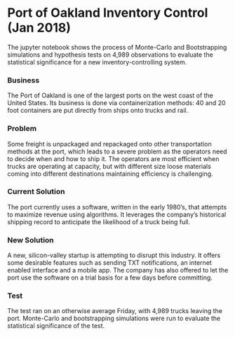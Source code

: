 # Port of Oakland Inventory Control (Jan 2018)
The jupyter notebook shows the process of Monte-Carlo and Bootstrapping simulations and hypothesis tests on 4,989 observations to evaluate the statistical significance for a new inventory-controlling system. <br>

### Business
The Port of Oakland is one of the largest ports on the west coast of the United States. Its business is done via containerization methods: 40 and 20 foot containers are put directly from ships onto trucks and rail. <br>

### Problem
Some freight is unpackaged and repackaged onto other transportation methods at the port, which leads to a severe problem as the operators need to decide when and how to ship it. The operators are most efficient when trucks are operating at capacity, but with different size loose materials coming into different destinations maintaining efficiency is challenging.

### Current Solution
The port currently uses a software, written in the early 1980’s, that attempts to maximize revenue using algorithms. It leverages the company’s historical shipping record to anticipate the likelihood of a truck being full. 

### New Solution
A new, silicon-valley startup is attempting to disrupt this industry. It offers some desirable features such as sending TXT notifications, an internet enabled interface and a mobile app. The company has also offered to let the port use the software on a trial basis for a few days before committing.

### Test
The test ran on an otherwise average Friday, with 4,989 trucks leaving the port. Monte-Carlo and bootstrapping simulations were run to evaluate the statistical significance of the test.
